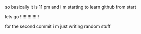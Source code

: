 so basically it is 11 pm and i m starting to learn github from start

lets go !!!!!!!!!!!!!!!


for the second commit i m just writing random stuff
